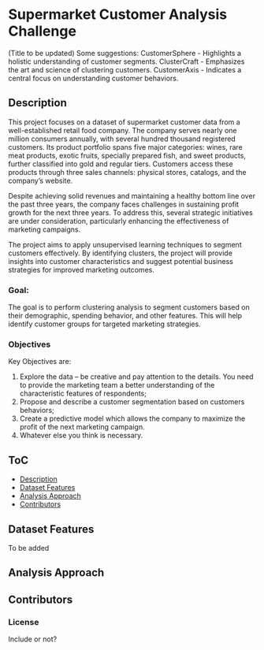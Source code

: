 # Supermarket Customer Analysis Challenge
(Title to be updated)
Some suggestions:
CustomerSphere - Highlights a holistic understanding of customer segments.
ClusterCraft - Emphasizes the art and science of clustering customers.
CustomerAxis - Indicates a central focus on understanding customer behaviors.

## Description
This project focuses on a dataset of supermarket customer data from a well-established retail food company. The company serves nearly one million consumers annually, with several hundred thousand registered customers. Its product portfolio spans five major categories: wines, rare meat products, exotic fruits, specially prepared fish, and sweet products, further classified into gold and regular tiers. Customers access these products through three sales channels: physical stores, catalogs, and the company’s website.

Despite achieving solid revenues and maintaining a healthy bottom line over the past three years, the company faces challenges in sustaining profit growth for the next three years. To address this, several strategic initiatives are under consideration, particularly enhancing the effectiveness of marketing campaigns.

The project aims to apply unsupervised learning techniques to segment customers effectively. By identifying clusters, the project will provide insights into customer characteristics and suggest potential business strategies for improved marketing outcomes.

### Goal:
The goal is to perform clustering analysis to segment customers based on their demographic, spending behavior, and other features.
This will help identify customer groups for targeted marketing strategies.

### Objectives
Key Objectives are:
1. Explore the data – be creative and pay attention to the details. You need to provide the marketing team a better understanding of the characteristic features of respondents;
2. Propose and describe a customer segmentation based on customers behaviors;
3. Create a predictive model which allows the company to maximize the profit of the next marketing campaign.
4. Whatever else you think is necessary.


## ToC
- [Description](#description)
- [Dataset Features](#features)
- [Analysis Approach](#approach)
- [Contributors](#contributing)

## Dataset Features
To be added

## Analysis Approach


## Contributors

### License
Include or not?

